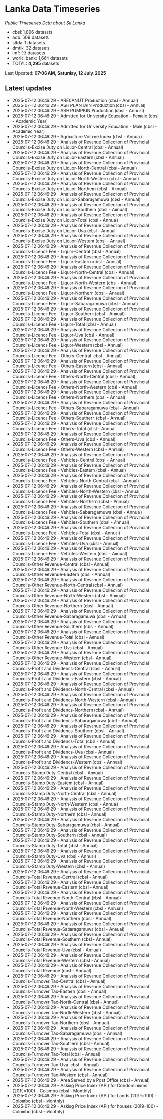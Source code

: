 # Lanka Data Timeseries
*Public Timeseries Data about Sri Lanka*

* cbsl: 1,896 datasets
* adb: 609 datasets
* sltda: 1 datasets
* dmtlk: 32 datasets
* imf: 93 datasets
* world_bank: 1,664 datasets
* TOTAL: **4,295** datasets

Last Updated: **07:06 AM, Saturday, 12 July, 2025**

## Latest updates

* 2025-07-12 06:46:29 - ARECANUT Production (cbsl - Annual)
* 2025-07-12 06:46:29 - ASH PLANTAIN Production (cbsl - Annual)
* 2025-07-12 06:46:29 - ASH PUMPKIN Production (cbsl - Annual)
* 2025-07-12 06:46:29 - Admitted for University Education - Female (cbsl - Academic Year)
* 2025-07-12 06:46:29 - Admitted for University Education - Male (cbsl - Academic Year)
* 2025-07-12 06:46:29 - Agriculture Volume Index (cbsl - Annual)
* 2025-07-12 06:46:29 - Analysis of Revenue Collection of Provincial Councils-Excise Duty on Liquor-Central (cbsl - Annual)
* 2025-07-12 06:46:29 - Analysis of Revenue Collection of Provincial Councils-Excise Duty on Liquor-Eastern (cbsl - Annual)
* 2025-07-12 06:46:29 - Analysis of Revenue Collection of Provincial Councils-Excise Duty on Liquor-North-Central (cbsl - Annual)
* 2025-07-12 06:46:29 - Analysis of Revenue Collection of Provincial Councils-Excise Duty on Liquor-North-Western (cbsl - Annual)
* 2025-07-12 06:46:29 - Analysis of Revenue Collection of Provincial Councils-Excise Duty on Liquor-Northern (cbsl - Annual)
* 2025-07-12 06:46:29 - Analysis of Revenue Collection of Provincial Councils-Excise Duty on Liquor-Sabaragamuwa (cbsl - Annual)
* 2025-07-12 06:46:29 - Analysis of Revenue Collection of Provincial Councils-Excise Duty on Liquor-Southern (cbsl - Annual)
* 2025-07-12 06:46:29 - Analysis of Revenue Collection of Provincial Councils-Excise Duty on Liquor-Total (cbsl - Annual)
* 2025-07-12 06:46:29 - Analysis of Revenue Collection of Provincial Councils-Excise Duty on Liquor-Uva (cbsl - Annual)
* 2025-07-12 06:46:29 - Analysis of Revenue Collection of Provincial Councils-Excise Duty on Liquor-Western (cbsl - Annual)
* 2025-07-12 06:46:29 - Analysis of Revenue Collection of Provincial Councils-Licence Fee - Liquor-Central (cbsl - Annual)
* 2025-07-12 06:46:29 - Analysis of Revenue Collection of Provincial Councils-Licence Fee - Liquor-Eastern (cbsl - Annual)
* 2025-07-12 06:46:29 - Analysis of Revenue Collection of Provincial Councils-Licence Fee - Liquor-North-Central (cbsl - Annual)
* 2025-07-12 06:46:29 - Analysis of Revenue Collection of Provincial Councils-Licence Fee - Liquor-North-Western (cbsl - Annual)
* 2025-07-12 06:46:29 - Analysis of Revenue Collection of Provincial Councils-Licence Fee - Liquor-Northern (cbsl - Annual)
* 2025-07-12 06:46:29 - Analysis of Revenue Collection of Provincial Councils-Licence Fee - Liquor-Sabaragamuwa (cbsl - Annual)
* 2025-07-12 06:46:29 - Analysis of Revenue Collection of Provincial Councils-Licence Fee - Liquor-Southern (cbsl - Annual)
* 2025-07-12 06:46:29 - Analysis of Revenue Collection of Provincial Councils-Licence Fee - Liquor-Total (cbsl - Annual)
* 2025-07-12 06:46:29 - Analysis of Revenue Collection of Provincial Councils-Licence Fee - Liquor-Uva (cbsl - Annual)
* 2025-07-12 06:46:29 - Analysis of Revenue Collection of Provincial Councils-Licence Fee - Liquor-Western (cbsl - Annual)
* 2025-07-12 06:46:29 - Analysis of Revenue Collection of Provincial Councils-Licence Fee - Others-Central (cbsl - Annual)
* 2025-07-12 06:46:29 - Analysis of Revenue Collection of Provincial Councils-Licence Fee - Others-Eastern (cbsl - Annual)
* 2025-07-12 06:46:29 - Analysis of Revenue Collection of Provincial Councils-Licence Fee - Others-North-Central (cbsl - Annual)
* 2025-07-12 06:46:29 - Analysis of Revenue Collection of Provincial Councils-Licence Fee - Others-North-Western (cbsl - Annual)
* 2025-07-12 06:46:29 - Analysis of Revenue Collection of Provincial Councils-Licence Fee - Others-Northern (cbsl - Annual)
* 2025-07-12 06:46:29 - Analysis of Revenue Collection of Provincial Councils-Licence Fee - Others-Sabaragamuwa (cbsl - Annual)
* 2025-07-12 06:46:29 - Analysis of Revenue Collection of Provincial Councils-Licence Fee - Others-Southern (cbsl - Annual)
* 2025-07-12 06:46:29 - Analysis of Revenue Collection of Provincial Councils-Licence Fee - Others-Total (cbsl - Annual)
* 2025-07-12 06:46:29 - Analysis of Revenue Collection of Provincial Councils-Licence Fee - Others-Uva (cbsl - Annual)
* 2025-07-12 06:46:29 - Analysis of Revenue Collection of Provincial Councils-Licence Fee - Others-Western (cbsl - Annual)
* 2025-07-12 06:46:29 - Analysis of Revenue Collection of Provincial Councils-Licence Fee - Vehicles-Central (cbsl - Annual)
* 2025-07-12 06:46:29 - Analysis of Revenue Collection of Provincial Councils-Licence Fee - Vehicles-Eastern (cbsl - Annual)
* 2025-07-12 06:46:29 - Analysis of Revenue Collection of Provincial Councils-Licence Fee - Vehicles-North-Central (cbsl - Annual)
* 2025-07-12 06:46:29 - Analysis of Revenue Collection of Provincial Councils-Licence Fee - Vehicles-North-Western (cbsl - Annual)
* 2025-07-12 06:46:29 - Analysis of Revenue Collection of Provincial Councils-Licence Fee - Vehicles-Northern (cbsl - Annual)
* 2025-07-12 06:46:29 - Analysis of Revenue Collection of Provincial Councils-Licence Fee - Vehicles-Sabaragamuwa (cbsl - Annual)
* 2025-07-12 06:46:29 - Analysis of Revenue Collection of Provincial Councils-Licence Fee - Vehicles-Southern (cbsl - Annual)
* 2025-07-12 06:46:29 - Analysis of Revenue Collection of Provincial Councils-Licence Fee - Vehicles-Total (cbsl - Annual)
* 2025-07-12 06:46:29 - Analysis of Revenue Collection of Provincial Councils-Licence Fee - Vehicles-Uva (cbsl - Annual)
* 2025-07-12 06:46:29 - Analysis of Revenue Collection of Provincial Councils-Licence Fee - Vehicles-Western (cbsl - Annual)
* 2025-07-12 06:46:29 - Analysis of Revenue Collection of Provincial Councils-Other Revenue-Central (cbsl - Annual)
* 2025-07-12 06:46:29 - Analysis of Revenue Collection of Provincial Councils-Other Revenue-Eastern (cbsl - Annual)
* 2025-07-12 06:46:29 - Analysis of Revenue Collection of Provincial Councils-Other Revenue-North-Central (cbsl - Annual)
* 2025-07-12 06:46:29 - Analysis of Revenue Collection of Provincial Councils-Other Revenue-North-Western (cbsl - Annual)
* 2025-07-12 06:46:29 - Analysis of Revenue Collection of Provincial Councils-Other Revenue-Northern (cbsl - Annual)
* 2025-07-12 06:46:29 - Analysis of Revenue Collection of Provincial Councils-Other Revenue-Sabaragamuwa (cbsl - Annual)
* 2025-07-12 06:46:29 - Analysis of Revenue Collection of Provincial Councils-Other Revenue-Southern (cbsl - Annual)
* 2025-07-12 06:46:29 - Analysis of Revenue Collection of Provincial Councils-Other Revenue-Total (cbsl - Annual)
* 2025-07-12 06:46:29 - Analysis of Revenue Collection of Provincial Councils-Other Revenue-Uva (cbsl - Annual)
* 2025-07-12 06:46:29 - Analysis of Revenue Collection of Provincial Councils-Other Revenue-Western (cbsl - Annual)
* 2025-07-12 06:46:29 - Analysis of Revenue Collection of Provincial Councils-Profit and Dividends-Central (cbsl - Annual)
* 2025-07-12 06:46:29 - Analysis of Revenue Collection of Provincial Councils-Profit and Dividends-Eastern (cbsl - Annual)
* 2025-07-12 06:46:29 - Analysis of Revenue Collection of Provincial Councils-Profit and Dividends-North-Central (cbsl - Annual)
* 2025-07-12 06:46:29 - Analysis of Revenue Collection of Provincial Councils-Profit and Dividends-North-Western (cbsl - Annual)
* 2025-07-12 06:46:29 - Analysis of Revenue Collection of Provincial Councils-Profit and Dividends-Northern (cbsl - Annual)
* 2025-07-12 06:46:29 - Analysis of Revenue Collection of Provincial Councils-Profit and Dividends-Sabaragamuwa (cbsl - Annual)
* 2025-07-12 06:46:29 - Analysis of Revenue Collection of Provincial Councils-Profit and Dividends-Southern (cbsl - Annual)
* 2025-07-12 06:46:29 - Analysis of Revenue Collection of Provincial Councils-Profit and Dividends-Total (cbsl - Annual)
* 2025-07-12 06:46:29 - Analysis of Revenue Collection of Provincial Councils-Profit and Dividends-Uva (cbsl - Annual)
* 2025-07-12 06:46:29 - Analysis of Revenue Collection of Provincial Councils-Profit and Dividends-Western (cbsl - Annual)
* 2025-07-12 06:46:29 - Analysis of Revenue Collection of Provincial Councils-Stamp Duty-Central (cbsl - Annual)
* 2025-07-12 06:46:29 - Analysis of Revenue Collection of Provincial Councils-Stamp Duty-Eastern (cbsl - Annual)
* 2025-07-12 06:46:29 - Analysis of Revenue Collection of Provincial Councils-Stamp Duty-North-Central (cbsl - Annual)
* 2025-07-12 06:46:29 - Analysis of Revenue Collection of Provincial Councils-Stamp Duty-North-Western (cbsl - Annual)
* 2025-07-12 06:46:29 - Analysis of Revenue Collection of Provincial Councils-Stamp Duty-Northern (cbsl - Annual)
* 2025-07-12 06:46:29 - Analysis of Revenue Collection of Provincial Councils-Stamp Duty-Sabaragamuwa (cbsl - Annual)
* 2025-07-12 06:46:29 - Analysis of Revenue Collection of Provincial Councils-Stamp Duty-Southern (cbsl - Annual)
* 2025-07-12 06:46:29 - Analysis of Revenue Collection of Provincial Councils-Stamp Duty-Total (cbsl - Annual)
* 2025-07-12 06:46:29 - Analysis of Revenue Collection of Provincial Councils-Stamp Duty-Uva (cbsl - Annual)
* 2025-07-12 06:46:29 - Analysis of Revenue Collection of Provincial Councils-Stamp Duty-Western (cbsl - Annual)
* 2025-07-12 06:46:29 - Analysis of Revenue Collection of Provincial Councils-Total Revenue-Central (cbsl - Annual)
* 2025-07-12 06:46:29 - Analysis of Revenue Collection of Provincial Councils-Total Revenue-Eastern (cbsl - Annual)
* 2025-07-12 06:46:29 - Analysis of Revenue Collection of Provincial Councils-Total Revenue-North-Central (cbsl - Annual)
* 2025-07-12 06:46:29 - Analysis of Revenue Collection of Provincial Councils-Total Revenue-North-Western (cbsl - Annual)
* 2025-07-12 06:46:29 - Analysis of Revenue Collection of Provincial Councils-Total Revenue-Northern (cbsl - Annual)
* 2025-07-12 06:46:29 - Analysis of Revenue Collection of Provincial Councils-Total Revenue-Sabaragamuwa (cbsl - Annual)
* 2025-07-12 06:46:29 - Analysis of Revenue Collection of Provincial Councils-Total Revenue-Southern (cbsl - Annual)
* 2025-07-12 06:46:29 - Analysis of Revenue Collection of Provincial Councils-Total Revenue-Uva (cbsl - Annual)
* 2025-07-12 06:46:29 - Analysis of Revenue Collection of Provincial Councils-Total Revenue-Western (cbsl - Annual)
* 2025-07-12 06:46:29 - Analysis of Revenue Collection of Provincial Councils-Total Revenue (cbsl - Annual)
* 2025-07-12 06:46:29 - Analysis of Revenue Collection of Provincial Councils-Turnover Tax-Central (cbsl - Annual)
* 2025-07-12 06:46:29 - Analysis of Revenue Collection of Provincial Councils-Turnover Tax-Eastern (cbsl - Annual)
* 2025-07-12 06:46:29 - Analysis of Revenue Collection of Provincial Councils-Turnover Tax-North-Central (cbsl - Annual)
* 2025-07-12 06:46:29 - Analysis of Revenue Collection of Provincial Councils-Turnover Tax-North-Western (cbsl - Annual)
* 2025-07-12 06:46:29 - Analysis of Revenue Collection of Provincial Councils-Turnover Tax-Northern (cbsl - Annual)
* 2025-07-12 06:46:29 - Analysis of Revenue Collection of Provincial Councils-Turnover Tax-Sabaragamuwa (cbsl - Annual)
* 2025-07-12 06:46:29 - Analysis of Revenue Collection of Provincial Councils-Turnover Tax-Southern (cbsl - Annual)
* 2025-07-12 06:46:29 - Analysis of Revenue Collection of Provincial Councils-Turnover Tax-Total (cbsl - Annual)
* 2025-07-12 06:46:29 - Analysis of Revenue Collection of Provincial Councils-Turnover Tax-Uva (cbsl - Annual)
* 2025-07-12 06:46:29 - Analysis of Revenue Collection of Provincial Councils-Turnover Tax-Western (cbsl - Annual)
* 2025-07-12 06:46:29 - Area Served by a Post Office (cbsl - Annual)
* 2025-07-12 06:46:29 - Asking Price Index (API) for Condominiums (2019=100) - Colombo (cbsl - Monthly)
* 2025-07-12 06:46:29 - Asking Price Index (API) for Lands (2019=100) - Colombo (cbsl - Monthly)
* 2025-07-12 06:46:29 - Asking Price Index (API) for houses (2019-100) - Colombo (cbsl - Monthly)